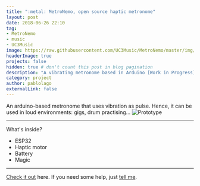 ```yaml
---
title: ":metal: MetroNemo, open source haptic metronome"
layout: post
date: 2018-06-26 22:10
tag:
- MetroNemo
- music
- UC3Music
image: https://raw.githubusercontent.com/UC3Music/MetroNemo/master/img/logo.png
headerImage: true
projects: false
hidden: true # don't count this post in blog pagination
description: "A vibrating metronome based in Arduino [Work in Progress]"
category: project
author: pablolago
externalLink: false
---
```

An arduino-based metronome that uses vibration as pulse. Hence, it can be used in loud environments: gigs, drum practising...
![Prototype](https://raw.githubusercontent.com/UC3Music/MetroNemo/master/img/image.png)

---

What's inside?

- ESP32
- Haptic motor
- Battery
- Magic

---

[Check it out](https://github.com/UC3Music/MetroNemo) here.
If you need some help, just [tell me](https://github.com/UC3Music/MetroNemo/issues).
